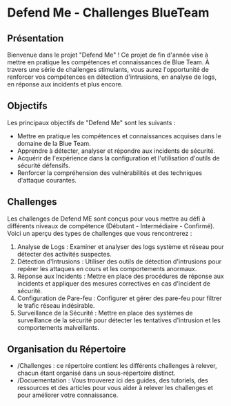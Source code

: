 # Defend Me - Challenges BlueTeam
## Présentation
Bienvenue dans le projet "Defend Me" ! Ce projet de fin d'année vise à mettre en pratique les compétences et connaissances de Blue Team. À travers une série de challenges stimulants, vous aurez l'opportunité de renforcer vos compétences en détection d'intrusions, en analyse de logs, en réponse aux incidents et plus encore.

## Objectifs
Les principaux objectifs de "Defend Me" sont les suivants :
- Mettre en pratique les compétences et connaissances acquises dans le domaine de la Blue Team.
- Apprendre à détecter, analyser et répondre aux incidents de sécurité.
- Acquérir de l'expérience dans la configuration et l'utilisation d'outils de sécurité défensifs.
- Renforcer la compréhension des vulnérabilités et des techniques d'attaque courantes.

## Challenges 
Les challenges de Defend ME sont conçus pour vous mettre au défi à différents niveaux de compétence (Débutant - Intermédiaire - Confirmé). Voici un aperçu des types de challenges que vous rencontrerez :
1. Analyse de Logs : Examiner et analyser des logs système et réseau pour détecter des activités suspectes.
2. Détection d'Intrusions : Utiliser des outils de détection d'intrusions pour repérer les attaques en cours et les comportements anormaux.
3. Réponse aux Incidents : Mettre en place des procédures de réponse aux incidents et appliquer des mesures correctives en cas d'incident de sécurité.
4. Configuration de Pare-feu : Configurer et gérer des pare-feu pour filtrer le trafic réseau indésirable.
5. Surveillance de la Sécurité : Mettre en place des systèmes de surveillance de la sécurité pour détecter les tentatives d'intrusion et les comportements malveillants.

## Organisation du Répertoire
- /Challenges : ce répertoire contient les différents challenges à relever, chacun étant organisé dans un sous-répertoire distinct.
- /Docuementation : Vous trouverez ici des guides, des tutoriels, des ressources et des articles pour vous aider à relever les challenges et pour améliorer votre connaissance.
